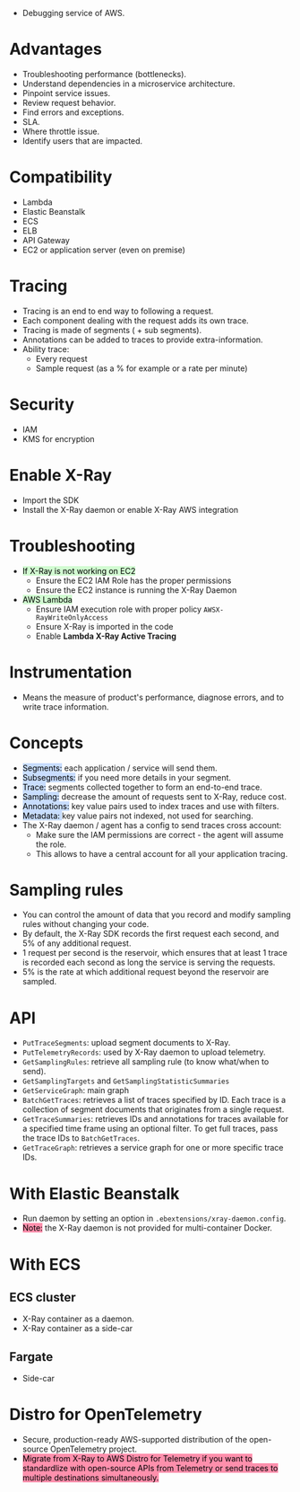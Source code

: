 - Debugging service of AWS.
# Advantages
- Troubleshooting performance (bottlenecks).
- Understand dependencies in a microservice architecture.
- Pinpoint service issues.
- Review request behavior.
- Find errors and exceptions.
- SLA.
- Where throttle issue.
- Identify users that are impacted.
# Compatibility
- Lambda
- Elastic Beanstalk
- ECS
- ELB
- API Gateway
- EC2 or application server (even on premise)
# Tracing
- Tracing is an end to end way to following a request.
- Each component dealing with the request adds its own trace.
- Tracing is made of segments ( + sub segments).
- Annotations can be added to traces to provide extra-information.
- Ability trace:
	- Every request
	- Sample request (as a % for example or a rate per minute)
# Security
- IAM
- KMS for encryption
# Enable X-Ray
- Import the SDK
- Install the X-Ray daemon or enable X-Ray AWS integration
# Troubleshooting
- <mark style="background: #BBFABBA6;">If X-Ray is not working on EC2</mark>
	- Ensure the EC2 IAM Role has the proper permissions
	- Ensure the EC2 instance is running the X-Ray Daemon
- <mark style="background: #BBFABBA6;">AWS Lambda</mark>
	- Ensure IAM execution role with proper policy `AWSX-RayWriteOnlyAccess`
	- Ensure X-Ray is imported in the code
	- Enable **Lambda X-Ray Active Tracing**
# Instrumentation
- Means the measure of product's performance, diagnose errors, and to write trace information.
# Concepts
- <mark style="background: #ADCCFFA6;">Segments:</mark> each application / service will send them.
- <mark style="background: #ADCCFFA6;">Subsegments:</mark> if you need more details in your segment.
- <mark style="background: #ADCCFFA6;">Trace:</mark> segments collected together to form an end-to-end trace.
- <mark style="background: #ADCCFFA6;">Sampling:</mark> decrease the amount of requests sent to X-Ray, reduce cost.
- <mark style="background: #ADCCFFA6;">Annotations:</mark> key value pairs used to index traces and use with filters.
- <mark style="background: #ADCCFFA6;">Metadata: </mark>key value pairs not indexed, not used for searching.
- The X-Ray daemon / agent has a config to send traces cross account:
	- Make sure the IAM permissions are correct - the agent will assume the role.
	- This allows to have a central account for all your application tracing.
# Sampling rules
- You can control the amount of data that you record and modify sampling rules without changing your code.
- By default, the X-Ray SDK records the first request each second, and 5% of any additional request.
- 1 request per second is the reservoir, which ensures that at least 1 trace is recorded each second as long the service is serving the requests.
- 5% is the rate at which additional request beyond the reservoir are sampled.
# API
- `PutTraceSegments`: upload segment documents to X-Ray.
- `PutTelemetryRecords`: used by X-Ray daemon to upload telemetry.
- `GetSamplingRules`: retrieve all sampling rule (to know what/when to send).
- `GetSamplingTargets` and `GetSamplingStatisticSummaries`
- `GetServiceGraph`: main graph
- `BatchGetTraces`: retrieves a list of traces specified by ID. Each trace is a collection of segment documents that originates from a single request.
- `GetTraceSummaries`: retrieves IDs and annotations for traces available for a specified time frame using an optional filter. To get full traces, pass the trace IDs to `BatchGetTraces`.
- `GetTraceGraph`: retrieves a service graph for one or more specific trace IDs.
# With Elastic Beanstalk
- Run daemon by setting an option in `.ebextensions/xray-daemon.config`.
- <mark style="background: #FF5582A6;">Note:</mark> the X-Ray daemon is not provided for multi-container Docker.
# With ECS
## ECS cluster
- X-Ray container as a daemon.
- X-Ray container as a side-car
## Fargate
- Side-car
# Distro for OpenTelemetry
- Secure, production-ready AWS-supported distribution of the open-source OpenTelemetry project.
- <mark style="background: #FF5582A6;">Migrate from X-Ray to AWS Distro for Telemetry if you want to standardlize with open-source APIs from Telemetry or send traces to multiple destinations simultaneously.</mark>
